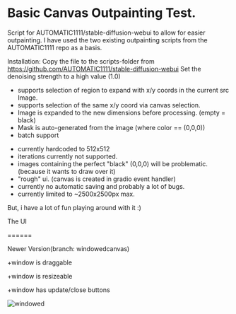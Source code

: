 Basic Canvas Outpainting Test.
===============================
Script for AUTOMATIC1111/stable-diffusion-webui to allow for easier outpainting.
I have used the two existing outpainting scripts from the AUTOMATIC1111 repo as a basis.

Installation:
Copy the file to the scripts-folder from https://github.com/AUTOMATIC1111/stable-diffusion-webui
Set the denoising strength to a high value (1.0)

+ supports selection of region to expand with x/y coords in the current src Image.
+ supports selection of the same x/y coord via canvas selection.
+ Image is expanded to the new dimensions before processing. (empty = black)
+ Mask is auto-generated from the image (where color == (0,0,0))
+ batch support

- currently hardcoded to 512x512
- iterations currently not supported.
- images containing the perfect "black" (0,0,0) will be problematic. (because it wants to draw over it)
- "rough" ui. (canvas is created in gradio event handler)
- currently no automatic saving and probably a lot of bugs.
- currently limited to ~2500x2500px max.

But, i have a lot of fun playing around with it :)


The UI

======

Newer Version(branch: windowedcanvas)

+window is draggable

+window is resizeable

+window has update/close buttons

![windowed](https://user-images.githubusercontent.com/86352149/197577511-63bed66e-3cc0-4077-8d01-bd38c6fede19.jpg)
